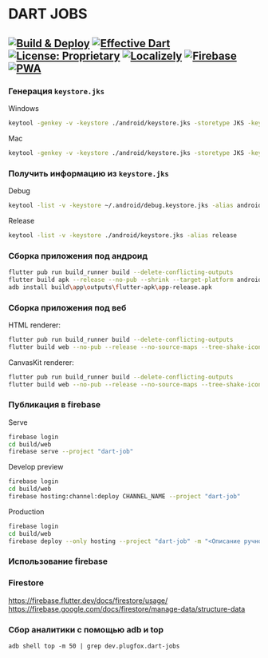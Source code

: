 # DART JOBS
[![Build & Deploy](https://github.com/PlugFox/dart-jobs/actions/workflows/build-and-deploy.yml/badge.svg?branch=master)](https://github.com/PlugFox/dart-jobs/actions/workflows/build-and-deploy.yml)
[![Effective Dart](https://img.shields.io/badge/Style-effective_dart-40c4ff.svg)](https://github.com/tenhobi/effective_dart)
[![License: Proprietary](https://img.shields.io/badge/License-proprietary-red.svg)](https://en.wikipedia.org/wiki/Proprietary_software)
[![Localizely](https://img.shields.io/badge/Localizely-projects-ab47bc.svg)](https://app.localizely.com/projects/)
[![Firebase](https://img.shields.io/badge/Firebase-overview-blue.svg)](https://console.firebase.google.com/u/0/project/dart-job/overview)
[![PWA](https://img.shields.io/badge/Application-Progressive_Web_App-brightgreen.svg)](https://dart-jobs.plugfox.dev)
---



### Генерация `keystore.jks`

Windows
```bash
keytool -genkey -v -keystore ./android/keystore.jks -storetype JKS -keyalg RSA -keysize 2048 -validity 50000 -alias release
```

Mac
```bash
keytool -genkey -v -keystore ./android/keystore.jks -storetype JKS -keyalg RSA -keysize 2048 -validity 50000 -alias release
```


### Получить информацию из `keystore.jks`

Debug
```bash
keytool -list -v -keystore ~/.android/debug.keystore.jks -alias androiddebugkey -storepass android -keypass android 
```

Release
```bash
keytool -list -v -keystore ./android/keystore.jks -alias release
```


### Сборка приложения под андроид

```bash
flutter pub run build_runner build --delete-conflicting-outputs
flutter build apk --release --no-pub --shrink --target-platform android-arm,android-arm64,android-x64
adb install build\app\outputs\flutter-apk\app-release.apk
```


### Сборка приложения под веб

HTML renderer:
```bash
flutter pub run build_runner build --delete-conflicting-outputs
flutter build web --no-pub --release --no-source-maps --tree-shake-icons --pwa-strategy offline-first --web-renderer html
```

CanvasKit renderer:
```bash
flutter pub run build_runner build --delete-conflicting-outputs
flutter build web --no-pub --release --no-source-maps --tree-shake-icons --pwa-strategy offline-first --web-renderer canvaskit --dart-define=FLUTTER_WEB_USE_SKIA=true
```


### Публикация в firebase

Serve
```bash
firebase login
cd build/web
firebase serve --project "dart-job"
```

Develop preview
```bash
firebase login
cd build/web
firebase hosting:channel:deploy CHANNEL_NAME --project "dart-job"
```

Production
```bash
firebase login
cd build/web
firebase deploy --only hosting --project "dart-job" -m "<Описание ручного релиза>"
```

### Использование firebase

### Firestore
https://firebase.flutter.dev/docs/firestore/usage/
https://firebase.google.com/docs/firestore/manage-data/structure-data


### Сбор аналитики с помощью adb и top

`adb shell top -m 50 | grep dev.plugfox.dart-jobs`  
  
  
